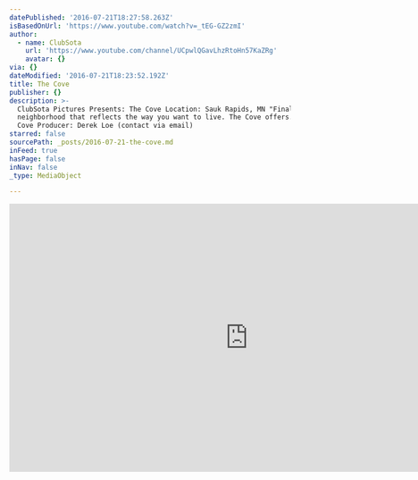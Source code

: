 ```yaml
---
datePublished: '2016-07-21T18:27:58.263Z'
isBasedOnUrl: 'https://www.youtube.com/watch?v=_tEG-GZ2zmI'
author:
  - name: ClubSota
    url: 'https://www.youtube.com/channel/UCpwlQGavLhzRtoHn57KaZRg'
    avatar: {}
via: {}
dateModified: '2016-07-21T18:23:52.192Z'
title: The Cove
publisher: {}
description: >-
  ClubSota Pictures Presents: The Cove Location: Sauk Rapids, MN "Finally, a
  neighborhood that reflects the way you want to live. The Cove offers..." - The
  Cove Producer: Derek Loe (contact via email)
starred: false
sourcePath: _posts/2016-07-21-the-cove.md
inFeed: true
hasPage: false
inNav: false
_type: MediaObject

---
```

<iframe src="https://cdn.embedly.com/widgets/media.html?src=https%3A%2F%2Fwww.youtube.com%2Fembed%2F_tEG-GZ2zmI%3Ffeature%3Doembed&amp;url=http%3A%2F%2Fwww.youtube.com%2Fwatch%3Fv%3D_tEG-GZ2zmI&amp;image=https%3A%2F%2Fi.ytimg.com%2Fvi%2F_tEG-GZ2zmI%2Fhqdefault.jpg&amp;key=b7d04c9b404c499eba89ee7072e1c4f7&amp;type=text%2Fhtml&amp;schema=youtube" width="854" height="480" scrolling="no" frameborder="0" allowfullscreen="" style=""></iframe>